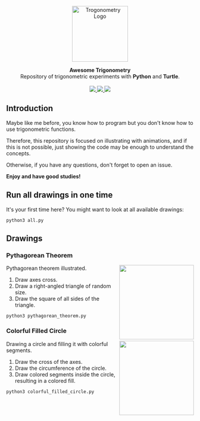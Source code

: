 <p align="center">
  <img src="https://cdn-icons-png.flaticon.com/512/12022/12022137.png" width="150" alt="Trogonometry Logo">
</p>

<p align="center">
  <b>Awesome Trigonometry</b>
  <br>
  Repository of trigonometric experiments with <b>Python</b> and <b>Turtle</b>.
  <br><br>

  <a href="LICENSE">
    <img src="https://img.shields.io/github/license/d3cryptofc/awesome-trigonometry?color=red&label=License">
  </a>

  <a href="https://www.python.org/">
    <img src="https://img.shields.io/badge/Python-3.8%2B-red">
  </a>

  <a href="README.pt-BR.md">
    <img src="https://img.shields.io/badge/Readme-pt--BR | en--US-red">
  </a>
</p>


## Introduction
Maybe like me before, you know how to program but you don't know how to use trigonometric functions.

Therefore, this repository is focused on illustrating with animations, and if this is not possible,
just showing the code may be enough to understand the concepts.

Otherwise, if you have any questions, don't forget to open an issue.

**Enjoy and have good studies!**


## Run all drawings in one time
It's your first time here? You might want to look at all available drawings:

```
python3 all.py
```

## Drawings

### Pythagorean Theorem

<img align="right" width="200" src="https://i.imgur.com/yBg5Uhh.gif">

Pythagorean theorem illustrated.

1. Draw axes cross.
2. Draw a right-angled triangle of random size.
3. Draw the square of all sides of the triangle.

```
python3 pythagorean_theorem.py
```

### Colorful Filled Circle

<img align="right" width="200" src="https://i.imgur.com/VqmoQXr.gif">

Drawing a circle and filling it with colorful segments.

1. Draw the cross of the axes.
2. Draw the circumference of the circle.
3. Draw colored segments inside the circle, resulting in a colored fill.

```
python3 colorful_filled_circle.py
```
